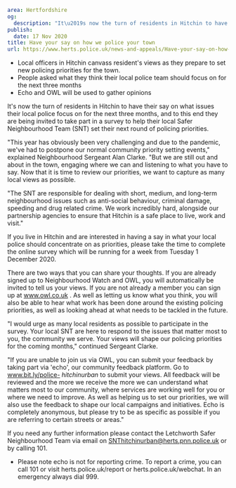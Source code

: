 ```yaml
area: Hertfordshire
og:
  description: "It\u2019s now the turn of residents in Hitchin to have their say on what issues their local police focus on for the next three months, and to this end they are being invited to take part in a survey to help their local Safer Neighbourhood Team (SNT) set their next round of policing priorities."
publish:
  date: 17 Nov 2020
title: Have your say on how we police your town
url: https://www.herts.police.uk/news-and-appeals/Have-your-say-on-how-we-police-your-town-0880g
```

* Local officers in Hitchin canvass resident's views as they prepare to set new policing priorities for the town.
 * People asked what they think their local police team should focus on for the next three months
 * Echo and OWL will be used to gather opinions

It's now the turn of residents in Hitchin to have their say on what issues their local police focus on for the next three months, and to this end they are being invited to take part in a survey to help their local Safer Neighbourhood Team (SNT) set their next round of policing priorities.

"This year has obviously been very challenging and due to the pandemic, we've had to postpone our normal community priority setting events," explained Neighbourhood Sergeant Alan Clarke. "But we are still out and about in the town, engaging where we can and listening to what you have to say. Now that it is time to review our priorities, we want to capture as many local views as possible.

"The SNT are responsible for dealing with short, medium, and long-term neighbourhood issues such as anti-social behaviour, criminal damage, speeding and drug related crime. We work incredibly hard, alongside our partnership agencies to ensure that Hitchin is a safe place to live, work and visit."

If you live in Hitchin and are interested in having a say in what your local police should concentrate on as priorities, please take the time to complete the online survey which will be running for a week from Tuesday 1 December 2020.

There are two ways that you can share your thoughts. If you are already signed up to Neighbourhood Watch and OWL, you will automatically be invited to tell us your views. If you are not already a member you can sign up at www.owl.co.uk . As well as letting us know what you think, you will also be able to hear what work has been done around the existing policing priorities, as well as looking ahead at what needs to be tackled in the future.

"I would urge as many local residents as possible to participate in the survey. Your local SNT are here to respond to the issues that matter most to you, the community we serve. Your views will shape our policing priorities for the coming months," continued Sergeant Clarke.

"If you are unable to join us via OWL, you can submit your feedback by taking part via 'echo', our community feedback platform. Go to www.bit.ly/police- _hitchinurban_ to submit your views. All feedback will be reviewed and the more we receive the more we can understand what matters most to our community, where services are working well for you or where we need to improve. As well as helping us to set our priorities, we will also use the feedback to shape our local campaigns and initiatives. Echo is completely anonymous, but please try to be as specific as possible if you are referring to certain streets or areas."

If you need any further information please contact the Letchworth Safer Neighbourhood Team via email on SNThitchinurban@herts.pnn.police.uk or by calling 101.

* Please note echo is not for reporting crime. To report a crime, you can call 101 or visit herts.police.uk/report or herts.police.uk/webchat. In an emergency always dial 999.
